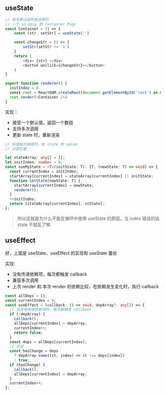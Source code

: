 ## useState

```ts
// 首先默认结构是这样的
// 一个 so easy 的 Container Page
const Container = () => {
    const [str, setStr] = useState('')

    const changeStr = () => {
        setStr(setStr += '1')
    }
    return (
        <div> {str} </div>
        <button onclick={changeStr}></button>
    )
}

export function renderer() {
  initIndex = 0
  const root = ReactDOM.createRoot(document.getElementById('root') as HTMLElement)
  root.render(<Container />)
}
```

实现：

- 接受一个默认值，返回一个数组
- 支持多次调用
- 更新 state 时，重新渲染

```ts
// 存储每次调用时，给 state 的 value
// 记录位置

let stateArray: any[] = [];
let initIndex: number = 0;
const useMyState = <T>(initState: T): [T, (newState: T) => void] => {
  const currentIndex = initIndex;
  startArray[currentIndex] = stateArray[currentIndex] || initState;
  function setState(newState: T) {
    startArray[currentIndex] = newState;
    renderer();
  }
  ++initIndex;
  return [stateArray[currentIndex], stState];
};
```

> 所以这就是为什么不能在循环中使用 useState 的原因，当 index 错误的话 state 不就乱了嘛

## useEffect

好，上面是 useState，useEffect 的实现和 useState 蕾丝

实现:

- 没有传递依赖项，每次都触发 callback
- 兼容多次调用
- 上次 render 和 本次 render 的依赖比较，在依赖发生变化时，执行 callback

```ts
const allDeps = [];
const currentIndex = 0;
const useEffect = (callback: () => void, depArray?: any[]) => {
  // 当没有传递依赖项时，每次都触发 callback
  if (!depArray) {
    callback();
    allDeps[currentIndex] = depArray;
    currentIndex++;
    return false;
  }
  const deps = allDeps[currentIndex];
  // 比较
  const hasChange = deps
    ? depArray.some((it, index) => it !== deps[index])
    : true;
  if (hasChange) {
    callback();
    allDeps[currentIndex] = depArray;
  }
  currentIndex++;
};
```
